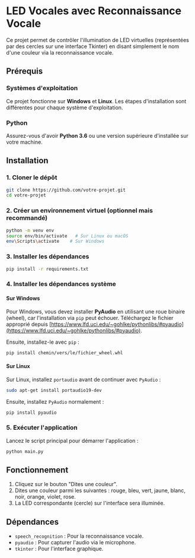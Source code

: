 
# LED Vocales avec Reconnaissance Vocale

Ce projet permet de contrôler l'illumination de LED virtuelles (représentées par des cercles sur une interface Tkinter) en disant simplement le nom d'une couleur via la reconnaissance vocale.

## Prérequis

### Systèmes d'exploitation

Ce projet fonctionne sur **Windows** et **Linux**. Les étapes d'installation sont différentes pour chaque système d'exploitation.

### Python

Assurez-vous d'avoir **Python 3.6** ou une version supérieure d'installée sur votre machine.

## Installation

### 1. Cloner le dépôt

```bash
git clone https://github.com/votre-projet.git
cd votre-projet
```

### 2. Créer un environnement virtuel (optionnel mais recommandé)

```bash
python -m venv env
source env/bin/activate   # Sur Linux ou macOS
env\Scripts\activate    # Sur Windows
```

### 3. Installer les dépendances

```bash
pip install -r requirements.txt
```

### 4. Installer les dépendances système

#### Sur Windows

Pour Windows, vous devez installer **PyAudio** en utilisant une roue binaire (wheel), car l'installation via `pip` peut échouer. Téléchargez le fichier approprié depuis [https://www.lfd.uci.edu/~gohlke/pythonlibs/#pyaudio](https://www.lfd.uci.edu/~gohlke/pythonlibs/#pyaudio).

Ensuite, installez-le avec `pip` :

```bash
pip install chemin/vers/le/fichier_wheel.whl
```

#### Sur Linux

Sur Linux, installez `portaudio` avant de continuer avec `PyAudio` :

```bash
sudo apt-get install portaudio19-dev
```

Ensuite, installez `PyAudio` normalement :

```bash
pip install pyaudio
```

### 5. Exécuter l'application

Lancez le script principal pour démarrer l'application :

```bash
python main.py
```

## Fonctionnement

1. Cliquez sur le bouton "Dites une couleur".
2. Dites une couleur parmi les suivantes : rouge, bleu, vert, jaune, blanc, noir, orange, violet, rose.
3. La LED correspondante (cercle) sur l'interface sera illuminée.

## Dépendances

- `speech_recognition` : Pour la reconnaissance vocale.
- `pyaudio` : Pour capturer l'audio via le microphone.
- `tkinter` : Pour l'interface graphique.
